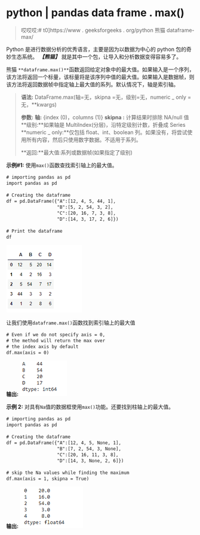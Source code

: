 # python | pandas data frame . max()

> 哎哎哎:# t0]https://www . geeksforgeeks . org/python 熊猫 dataframe-max/

Python 是进行数据分析的优秀语言，主要是因为以数据为中心的 python 包的奇妙生态系统。 ***【熊猫】*** 就是其中一个包，让导入和分析数据变得容易多了。

熊猫 `**dataframe.max()**`函数返回给定对象中的最大值。如果输入是一个序列，该方法将返回一个标量，该标量将是该序列中值的最大值。如果输入是数据帧，则该方法将返回数据帧中指定轴上最大值的系列。默认情况下，轴是索引轴。

> **语法:** DataFrame.max(轴=无，skipna =无，级别=无，numeric _ only =无，**kwargs)
> 
> **参数:**
> **轴:** {index (0)，columns (1)}
> **skipna :** 计算结果时排除 NA/null 值
> **级别:**如果轴是 MultiIndex(分层)，沿特定级别计数，折叠成 Series
> **numeric _ only:**仅包括 float、int、boolean 列。如果没有，将尝试使用所有内容，然后只使用数字数据。不适用于系列。
> 
> **返回:**最大值:系列或数据帧(如果指定了级别)

**示例#1:** 使用`max()`函数查找索引轴上的最大值。

```
# importing pandas as pd
import pandas as pd

# Creating the dataframe 
df = pd.DataFrame({"A":[12, 4, 5, 44, 1],
                   "B":[5, 2, 54, 3, 2],
                   "C":[20, 16, 7, 3, 8], 
                   "D":[14, 3, 17, 2, 6]})

# Print the dataframe
df
```

![](img/06fb933825fd3c59f9328866de87d49e.png)

让我们使用`dataframe.max()`函数找到索引轴上的最大值

```
# Even if we do not specify axis = 0, 
# the method will return the max over
# the index axis by default
df.max(axis = 0)
```

**输出:**
![](img/787c2a6250cfeccbeb547bddf679c9f5.png)

**示例 2:** 对具有`Na`值的数据框使用`max()`功能。还要找到柱轴上的最大值。

```
# importing pandas as pd
import pandas as pd

# Creating the dataframe 
df = pd.DataFrame({"A":[12, 4, 5, None, 1], 
                   "B":[7, 2, 54, 3, None],
                   "C":[20, 16, 11, 3, 8],
                   "D":[14, 3, None, 2, 6]})

# skip the Na values while finding the maximum
df.max(axis = 1, skipna = True)
```

**输出:**
![](img/e9eb48948cdee908ecf9cc3ddcf56d28.png)